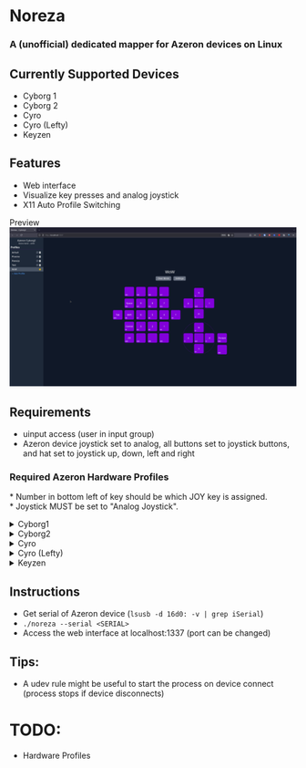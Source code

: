 # Noreza
### A (unofficial) dedicated mapper for Azeron devices on Linux

## Currently Supported Devices
- Cyborg 1
- Cyborg 2
- Cyro
- Cyro (Lefty)
- Keyzen

## Features
- Web interface
- Visualize key presses and analog joystick
- X11 Auto Profile Switching

Preview
![Preview](./imgs/Noreza_Preview.png)


## Requirements
- uinput access (user in input group)
- Azeron device joystick set to analog, all buttons set to joystick buttons, and hat set to joystick up, down, left and right

### Required Azeron Hardware Profiles  
\* Number in bottom left of key should be which JOY key is assigned.  
\* Joystick MUST be set to "Analog Joystick".

<details>
<summary>Cyborg1</summary>

![Required Azeron Hardware Profile](./imgs/Cyborg1_Hardware_Setup.png)
</details>

<details>
<summary>Cyborg2</summary>

![Required Azeron Hardware Profile](./imgs/Cyborg2_Hardware_Setup.png)
</details>

<details>

<summary>Cyro</summary>

![Required Azeron Hardware Profile](./imgs/Cyro_Hardware_Setup.png)
</details>

<details>

<summary>Cyro (Lefty)</summary>

![Required Azeron Hardware Profile](./imgs/CyroLefty_Hardware_Setup.png)
</details>

<details>

<summary>Keyzen</summary>

![Required Azeron Hardware Profile](./imgs/Keyzen_Hardware_Setup.png)
</details>

## Instructions
- Get serial of Azeron device (`lsusb -d 16d0: -v | grep iSerial`)
- `./noreza --serial <SERIAL>`
- Access the web interface at localhost:1337 (port can be changed)


## Tips:
- A udev rule might be useful to start the process on device connect (process stops if device disconnects)


# TODO:
- Hardware Profiles
